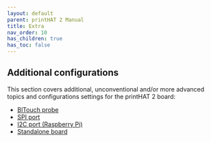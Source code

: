 ```yaml
---
layout: default
parent: printHAT 2 Manual
title: Extra
nav_order: 10
has_children: true
has_toc: false
---
```


## Additional configurations
This section covers additional, unconventional and/or more advanced topics and configurations settings for the printHAT 2 board:  
- [BlTouch probe](extra-bltouch)
- [SPI port](extra-spi)
- [I2C port (Raspberry Pi)](extra-rpi-i2c)
- [Standalone board](extra-standalone)
